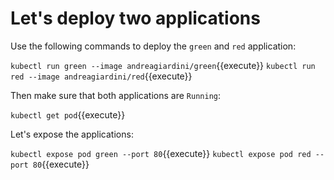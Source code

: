 # Let's deploy two applications

Use the following commands to deploy the `green` and `red` application:

`kubectl run green --image andreagiardini/green`{{execute}}
`kubectl run red --image andreagiardini/red`{{execute}}

Then make sure that both applications are `Running`:

`kubectl get pod`{{execute}}

Let's expose the applications:

`kubectl expose pod green --port 80`{{execute}}
`kubectl expose pod red --port 80`{{execute}}
